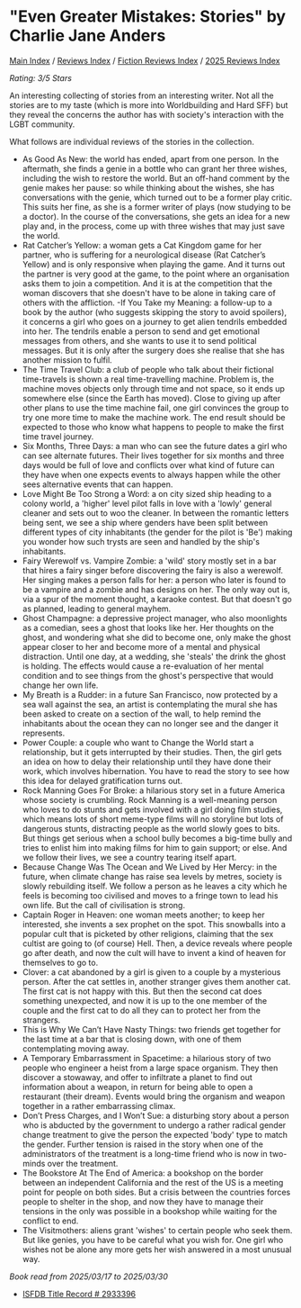 # "Even Greater Mistakes: Stories" by Charlie Jane Anders

[Main Index](../../../README.md) / [Reviews Index](../../README.md) / [Fiction Reviews Index](../README.md) / [2025 Reviews Index](README.md)

*Rating: 3/5 Stars*

An interesting collecting of stories from an interesting writer. Not all the stories are to my taste (which is more into Worldbuilding and Hard SFF) but they reveal the concerns the author has with society's interaction with the LGBT community.

What follows are individual reviews of the stories in the collection.

- As Good As New: the world has ended, apart from one person. In the aftermath, she finds a genie in a bottle who can grant her three wishes, including the wish to restore the world. But an off-hand comment by the genie makes her pause: so while thinking about the wishes, she has conversations with the genie, which turned out to be a former play critic. This suits her fine, as she is a former writer of plays (now studying to be a doctor). In the course of the conversations, she gets an idea for a new play and, in the process, come up with three wishes that may just save the world.
- Rat Catcher’s Yellow: a woman gets a Cat Kingdom game for her partner, who is suffering for a neurological disease (Rat Catcher’s Yellow) and is only responsive when playing the game. And it turns out the partner is very good at the game, to the point where an organisation asks them to join a competition. And it is at the competition that the woman discovers that she doesn't have to be alone in taking care of others with the affliction.
-If You Take my Meaning: a follow-up to a book by the author (who suggests skipping the story to avoid spoilers), it concerns a girl who goes on a journey to get alien tendrils embedded into her. The tendrils enable a person to send and get emotional messages from others, and she wants to use it to send political messages. But it is only after the surgery does she realise that she has another mission to fulfil.
- The Time Travel Club: a club of people who talk about their fictional time-travels is shown a real time-travelling machine. Problem is, the machine moves objects only through time and not space, so it ends up somewhere else (since the Earth has moved). Close to giving up after other plans to use the time machine fail, one girl convinces the group to try one more time to make the machine work. The end result should be expected to those who know what happens to people to make the first time travel journey.
- Six Months, Three Days: a man who can see the future dates a girl who can see alternate futures. Their lives together for six months and three days would be full of love and conflicts over what kind of future can they have when one expects events to always happen while the other sees alternative events that can happen.
- Love Might Be Too Strong a Word: a on city sized ship heading to a colony world, a 'higher' level pilot falls in love with a 'lowly' general cleaner and sets out to woo the cleaner. In between the romantic letters being sent, we see a ship where genders have been split between different types of city inhabitants (the gender for the pilot is 'Be') making you wonder how such trysts are seen and handled by the ship's inhabitants.
- Fairy Werewolf vs. Vampire Zombie: a 'wild' story mostly set in a bar that hires a fairy singer before discovering the fairy is also a werewolf. Her singing makes a person falls for her: a person who later is found to be a vampire and a zombie and has designs on her. The only way out is, via a spur of the moment thought, a karaoke contest. But that doesn't go as planned, leading to general mayhem.
- Ghost Champagne: a depressive project manager, who also moonlights as a comedian, sees a ghost that looks like her. Her thoughts on the ghost, and wondering what she did to become one, only make the ghost appear closer to her and become more of a mental and physical distraction. Until one day, at a wedding, she 'steals' the drink the ghost is holding. The effects would cause a re-evaluation of her mental condition and to see things from the ghost's perspective that would change her own life.
- My Breath is a Rudder: in a future San Francisco, now protected by a sea wall against the sea, an artist is contemplating the mural she has been asked to create on a section of the wall, to help remind the inhabitants about the ocean they can no longer see and the danger it represents.
- Power Couple: a couple who want to Change the World start a relationship, but it gets interrupted by their studies. Then, the girl gets an idea on how to delay their relationship until they have done their work, which involves hibernation. You have to read the story to see how this idea for delayed gratification turns out.
- Rock Manning Goes For Broke: a hilarious story set in a future America whose society is crumbling. Rock Manning is a well-meaning person who loves to do stunts and gets involved with a girl doing film studies, which means lots of short meme-type films will no storyline but lots of dangerous stunts, distracting people as the world slowly goes to bits. But things get serious when a school bully becomes a big-time bully and tries to enlist him into making films for him to gain support; or else. And we follow their lives, we see a country tearing itself apart.
- Because Change Was The Ocean and We Lived by Her Mercy: in the future, when climate change has raise sea levels by metres, society is slowly rebuilding itself. We follow a person as he leaves a city which he feels is becoming too civilised and moves to a fringe town to lead his own life. But the call of civilisation is strong.
- Captain Roger in Heaven: one woman meets another; to keep her interested, she invents a sex prophet on the spot. This snowballs into a popular cult that is picketed by other religions, claiming that the sex cultist are going to (of course) Hell. Then, a device reveals where people go after death, and now the cult will have to invent a kind of heaven for themselves to go to.
- Clover: a cat abandoned by a girl is given to a couple by a mysterious person. After the cat settles in, another stranger gives them another cat. The first cat is not happy with this. But then the second cat does something unexpected, and now it is up to the one member of the couple and the first cat to do all they can to protect her from the strangers.
- This is Why We Can’t Have Nasty Things: two friends get together for the last time at a bar that is closing down, with one of them contemplating moving away.
- A Temporary Embarrassment in Spacetime: a hilarious story of two people who engineer a heist from a large space organism. They then discover a stowaway, and offer to infiltrate a planet to find out information about a weapon, in return for being able to open a restaurant (their dream). Events would bring the organism and weapon together in a rather embarrassing climax.
- Don’t Press Charges, and I Won’t Sue: a disturbing story about a person who is abducted by the government to undergo a rather radical gender change treatment to give the person the expected 'body' type to match the gender. Further tension is raised in the story when one of the administrators of the treatment is a long-time friend who is now in two-minds over the treatment.
- The Bookstore At The End of America: a bookshop on the border between an independent California and the rest of the US is a meeting point for people on both sides. But a crisis between the countries forces people to shelter in the shop, and now they have to manage their tensions in the only was possible in a bookshop while waiting for the conflict to end.
- The Visitmothers: aliens grant 'wishes' to certain people who seek them. But like genies, you have to be careful what you wish for. One girl who wishes not be alone any more gets her wish answered in a most unusual way.

*Book read from 2025/03/17 to 2025/03/30*

- [ISFDB Title Record # 2933396](https://www.isfdb.org/cgi-bin/title.cgi?2933396)
